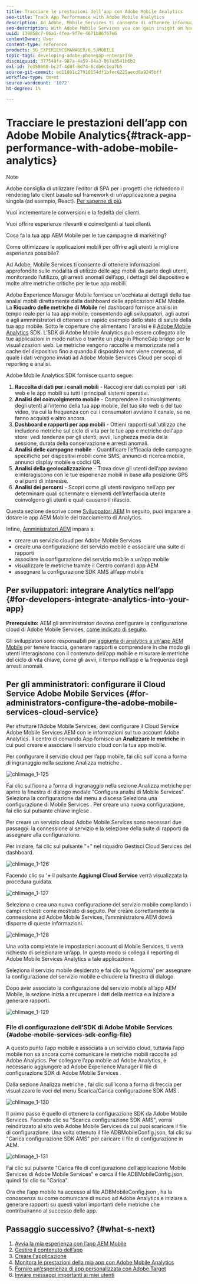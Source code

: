 ```yaml
---
title: Tracciare le prestazioni dell’app con Adobe Mobile Analytics
seo-title: Track App Performance with Adobe Mobile Analytics
description: Ad Adobe, Mobile Services ti consente di ottenere informazioni approfondite sulle modalità di utilizzo delle app mobili da parte degli utenti, monitorando l’utilizzo, gli arresti anomali dell’app, i dettagli del dispositivo e molte altre metriche critiche per le tue app mobili. Segui questa pagina per ulteriori informazioni.
seo-description: With Adobe Mobile Services you can gain insight on how your users are using your mobile apps by tracking usage, app crashes, device details and so many other critical metrics for your mobile apps. Follow this page to learn more.
uuid: 139858c7-66a1-4fea-9f7e-4671b86f67e6
contentOwner: User
content-type: reference
products: SG_EXPERIENCEMANAGER/6.5/MOBILE
topic-tags: developing-adobe-phonegap-enterprise
discoiquuid: 377548fa-987a-4a59-84a3-067a3541b6b2
exl-id: 7e358660-bc2f-4d8f-8d74-6cdb6c1ea7b5
source-git-commit: ed11891c27910154df1bfec6225aecd8a9245bff
workflow-type: tm+mt
source-wordcount: '1072'
ht-degree: 1%

---
```


# Tracciare le prestazioni dell’app con Adobe Mobile Analytics{#track-app-performance-with-adobe-mobile-analytics}

>[!NOTE]
>
>Adobe consiglia di utilizzare l’editor di SPA per i progetti che richiedono il rendering lato client basato sul framework di un’applicazione a pagina singola (ad esempio, React). [Per saperne di più](/help/sites-developing/spa-overview.md).

Vuoi incrementare le conversioni e la fedeltà dei clienti.

Vuoi offrire esperienze rilevanti e coinvolgenti ai tuoi clienti.

Cosa fa la tua app AEM Mobile per le tue campagne di marketing?

Come ottimizzare le applicazioni mobili per offrire agli utenti la migliore esperienza possibile?

Ad Adobe, Mobile Services ti consente di ottenere informazioni approfondite sulle modalità di utilizzo delle app mobili da parte degli utenti, monitorando l’utilizzo, gli arresti anomali dell’app, i dettagli del dispositivo e molte altre metriche critiche per le tue app mobili.

Adobe Experience Manager Mobile fornisce un&#39;occhiata ai dettagli delle tue analisi mobili direttamente dalla dashboard delle applicazioni AEM Mobile. La **Riquadro delle metriche di Mobile** nel dashboard fornisce analisi in tempo reale per la tua app mobile, consentendo agli sviluppatori, agli autori e agli amministratori di ottenere un rapido esempio dello stato di salute della tua app mobile. Sotto le coperture che alimentano l&#39;analisi è il [Adobe Mobile Analytics](https://www.adobe.com/ca/solutions/digital-analytics/mobile-web-apps-analytics.html) SDK. L’SDK di Adobe Mobile Analytics può essere collegato alle tue applicazioni in modo nativo o tramite un plug-in PhoneGap bridge per le visualizzazioni web. Le metriche vengono raccolte e memorizzate nella cache del dispositivo fino a quando il dispositivo non viene connesso, al quale i dati vengono inviati ad Adobe Mobile Services Cloud per scopi di reporting e analisi.

Adobe Mobile Analytics SDK fornisce quanto segue:

1. **Raccolta di dati per i canali mobili** - Raccogliere dati completi per i siti web e le app mobili su tutti i principali sistemi operativi.
1. **Analisi del coinvolgimento mobile** - Comprendere il coinvolgimento degli utenti all’interno della tua app mobile, del tuo sito web o del tuo video, tra cui la frequenza con cui i consumatori avviano il canale, se ne fanno acquisti e altro ancora.
1. **Dashboard e rapporti per app mobili** - Ottieni rapporti sull&#39;utilizzo che includono metriche sul ciclo di vita per le tue app e metriche dell&#39;app store: vedi tendenze per gli utenti, avvii, lunghezza media della sessione, durata della conservazione e arresti anomali.
1. **Analisi delle campagne mobile** - Quantificare l’efficacia delle campagne specifiche per dispositivi mobili come SMS, annunci di ricerca mobile, annunci display mobile e codici QR.
1. **Analisi della geolocalizzazione** - Trova dove gli utenti dell’app avviano e interagiscono con le tue esperienze mobili in base alla posizione GPS o ai punti di interesse.
1. **Analisi dei percorsi** - Scopri come gli utenti navigano nell’app per determinare quali schermate e elementi dell’interfaccia utente coinvolgono gli utenti e quali causano il rilascio.

Questa sezione descrive come [Sviluppatori AEM](#developers) In seguito, puoi imparare a dotare le app AEM Mobile del tracciamento di Analytics.

Infine, [Amministratori AEM](#administrators) impara a:

* creare un servizio cloud per Adobe Mobile Services
* creare una configurazione del servizio mobile e associare una suite di rapporti
* associare la configurazione del servizio mobile a un’app mobile
* visualizzare le metriche tramite il Centro comandi app AEM
* assegnare la configurazione SDK AMS all’app mobile

## Per sviluppatori: integrare Analytics nell’app {#for-developers-integrate-analytics-into-your-app}

**Prerequisito:** AEM gli amministratori devono configurare la configurazione cloud di Adobe Mobile Services, [come indicato di seguito](#amscloudserviceconfig).

Gli sviluppatori sono responsabili per [aggiunta di analytics a un&#39;app AEM Mobile](/help/mobile/phonegap-add-analytics-to-apps.md) per tenere traccia, generare rapporti e comprendere in che modo gli utenti interagiscono con il contenuto dell’app mobile e misurare le metriche del ciclo di vita chiave, come gli avvii, il tempo nell’app e la frequenza degli arresti anomali.

## Per gli amministratori: configurare il Cloud Service Adobe Mobile Services {#for-administrators-configure-the-adobe-mobile-services-cloud-service}

Per sfruttare l’Adobe Mobile Services, devi configurare il Cloud Service Adobe Mobile Services AEM con le informazioni sul tuo account Adobe Analytics. Il centro di comando App fornisce un **Analizzare le metriche** in cui puoi creare e associare il servizio cloud con la tua app mobile.

Per configurare il servizio cloud per l’app mobile, fai clic sull’icona a forma di ingranaggio nella sezione Analizza metriche .

![chlimage_1-125](assets/chlimage_1-125.png)

Fai clic sull’icona a forma di ingranaggio nella sezione Analizza metriche per aprire la finestra di dialogo modale &quot;Configura analisi di Mobile Services&quot;. Seleziona la configurazione dal menu a discesa Seleziona una configurazione di Mobile Services . Per creare una nuova configurazione, fai clic sul pulsante chiave inglese .

Per creare un servizio cloud Adobe Mobile Services sono necessari due passaggi: la connessione al servizio e la selezione della suite di rapporti da assegnare alla configurazione.

Per iniziare, fai clic sul pulsante &quot;+&quot; nel riquadro Gestisci Cloud Services del dashboard.

![chlimage_1-126](assets/chlimage_1-126.png)

Facendo clic su &#39;**+** il pulsante **Aggiungi Cloud Service** verrà visualizzata la procedura guidata.

![chlimage_1-127](assets/chlimage_1-127.png)

Seleziona o crea una nuova configurazione del servizio mobile compilando i campi richiesti come mostrato di seguito. Per creare correttamente la connessione ad Adobe Mobile Services, l’amministratore AEM dovrà disporre di queste informazioni.

![chlimage_1-128](assets/chlimage_1-128.png)

Una volta completate le impostazioni account di Mobile Services, ti verrà richiesto di selezionare un’app. In questo modo si collega il reporting di Adobe Mobile Services Analytics a tale applicazione.

Seleziona il servizio mobile desiderato e fai clic su &#39;Aggiorna&#39; per assegnare la configurazione del servizio mobile e chiudere la finestra di dialogo.

Dopo aver associato la configurazione del servizio mobile all’app AEM Mobile, la sezione inizia a recuperare i dati della metrica e a iniziare a generare rapporti.

![chlimage_1-129](assets/chlimage_1-129.png)

### File di configurazione dell’SDK di Adobe Mobile Services {#adobe-mobile-services-sdk-config-file}

A questo punto l’app mobile è associata a un servizio cloud, tuttavia l’app mobile non sa ancora come comunicare le metriche mobili raccolte ad Adobe Analytics. Per collegare l’app mobile ad Adobe Analytics, è necessario aggiungere ad Adobe Experience Manager il file di configurazione SDK di Adobe Mobile Services .

Dalla sezione Analizza metriche , fai clic sull’icona a forma di freccia per visualizzare le voci del menu Scarica/Carica configurazione SDK AMS .

![chlimage_1-130](assets/chlimage_1-130.png)

Il primo passo è quello di ottenere la configurazione SDK da Adobe Mobile Services. Facendo clic su &quot;Scarica configurazione SDK AMS&quot;, verrai reindirizzato al sito web Adobe Mobile Services da cui puoi scaricare il file di configurazione. Una volta ottenuto il file ADBMobileConfig.json, fai clic su &quot;Carica configurazione SDK AMS&quot; per caricare il file di configurazione in AEM.

![chlimage_1-131](assets/chlimage_1-131.png)

Fai clic sul pulsante &quot;Carica file di configurazione dell’applicazione Mobile Services di Adobe Mobile Services&quot; e cerca il file ADBMobileConfig.json, quindi fai clic su &quot;Carica&quot;.

Ora che l’app mobile ha accesso al file ADBMobileConfig.json , ha la conoscenza su come comunicare di nuovo ad Adobe Analytics e iniziare a generare rapporti su questi valori importanti delle metriche che contribuiranno al successo delle app.

## Passaggio successivo? {#what-s-next}

1. [Avvia la mia esperienza con l’app AEM Mobile](/help/mobile/starting-aem-phonegap-app.md)
1. [Gestire il contenuto dell’app](/help/mobile/phonegap-manage-app-content.md)
1. [Creare l&#39;applicazione](/help/mobile/building-app-mobile-phonegap.md)
1. [Monitora le prestazioni della mia app con Adobe Mobile Analytics](/help/mobile/phonegap-intro-to-app-analytics.md)
1. [Fornire un’esperienza di app personalizzata con Adobe Target](/help/mobile/phonegap-aem-mobile-content-personalization.md)
1. [Inviare messaggi importanti ai miei utenti](/help/mobile/phonegap-push-notifications.md)

